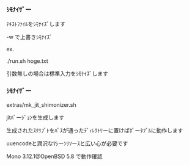 ### ｼﾓﾅｲｻﾞー

ﾃｷｽﾄﾌｧｲﾙをｼﾓﾅｲｽﾞします

-w で上書きｼﾓﾅｲｽﾞ

ex.

./run.sh hoge.txt

引数無しの場合は標準入力をｼﾓﾅｲｽﾞします


### ｼﾓﾅｲｻﾞー
extras/mk_jit_shimonizer.sh

jitﾊﾞーｼﾞｮﾝを生成します

生成されたｽｸﾘﾌﾟﾄをﾊﾟｽが通ったﾃﾞｨﾚｸﾄﾘーに置けばﾎﾟーﾀﾌﾞﾙに動作します

uuencodeと潤沢なﾏｼーﾝﾘｿーｽと広い心が必要です


Mono 3.12.1@OpenBSD 5.8 で動作確認
